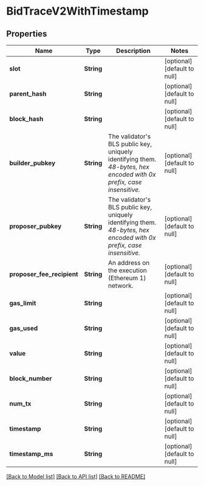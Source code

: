 # BidTraceV2WithTimestamp

## Properties

| Name | Type | Description | Notes |
| --- | --- | --- | --- |
| **slot** | **String** |  | [optional] [default to null] |
| **parent_hash** | **String** |  | [optional] [default to null] |
| **block_hash** | **String** |  | [optional] [default to null] |
| **builder_pubkey** | **String** | The validator&#39;s BLS public key, uniquely identifying them. _48-bytes, hex encoded with 0x prefix, case insensitive._ | [optional] [default to null] |
| **proposer_pubkey** | **String** | The validator&#39;s BLS public key, uniquely identifying them. _48-bytes, hex encoded with 0x prefix, case insensitive._ | [optional] [default to null] |
| **proposer_fee_recipient** | **String** | An address on the execution (Ethereum 1) network. | [optional] [default to null] |
| **gas_limit** | **String** |  | [optional] [default to null] |
| **gas_used** | **String** |  | [optional] [default to null] |
| **value** | **String** |  | [optional] [default to null] |
| **block_number** | **String** |  | [optional] [default to null] |
| **num_tx** | **String** |  | [optional] [default to null] |
| **timestamp** | **String** |  | [optional] [default to null] |
| **timestamp_ms** | **String** |  | [optional] [default to null] |

[[Back to Model list]](../README.md#documentation-for-models) [[Back to API list]](../README.md#documentation-for-api-endpoints) [[Back to README]](../README.md)
